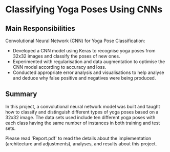 # Classifying Yoga Poses Using CNNs

## Main Responsibilities
Convolutional Neural Network (CNN) for Yoga Pose Classification:
- Developed a CNN model using Keras to recognise yoga poses from 32x32 images and classify the poses of new ones.
- Experimented with regularisation and data augmentation to optimise the CNN model according to accuracy and loss.
- Conducted appropriate error analysis and visualisations to help analyse and deduce why false positive and negatives were being produced.

## Summary
In this project, a convolutional neural network model was built and taught how to classify and distinguish different types of yoga poses based on a 32x32 image. The data sets used include ten different yoga poses with each class having the same number of instances in both training and test sets.

Please read 'Report.pdf' to read the details about the implementation (architecture and adjustments), analyses, and results about this project.